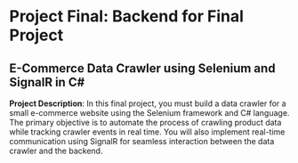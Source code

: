 # Project Final: Backend for Final Project
## E-Commerce Data Crawler using Selenium and SignalR in C#

**Project Description**: In this final project, you must build a data crawler for a small e-commerce website using the Selenium framework and C# language. The primary objective is to automate the process of crawling product data while tracking crawler events in real time. You will also implement real-time communication using SignalR for seamless interaction between the data crawler and the backend.
